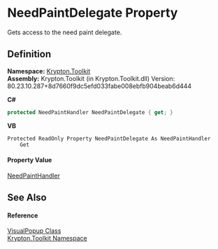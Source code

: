 # NeedPaintDelegate Property


Gets access to the need paint delegate.



## Definition
**Namespace:** <a href="79d2eac2-21f4-54ff-7552-b20c33c30600.md">Krypton.Toolkit</a>  
**Assembly:** Krypton.Toolkit (in Krypton.Toolkit.dll) Version: 80.23.10.287+8d7660f9dc5efd033fabe008ebfb904beab6d444

**C#**
``` C#
protected NeedPaintHandler NeedPaintDelegate { get; }
```
**VB**
``` VB
Protected ReadOnly Property NeedPaintDelegate As NeedPaintHandler
	Get
```



#### Property Value
<a href="33f685bd-f838-7c82-3e84-2827dccd141e.md">NeedPaintHandler</a>

## See Also


#### Reference
<a href="65480817-09a3-f777-b651-c6e7d4b29f93.md">VisualPopup Class</a>  
<a href="79d2eac2-21f4-54ff-7552-b20c33c30600.md">Krypton.Toolkit Namespace</a>  
